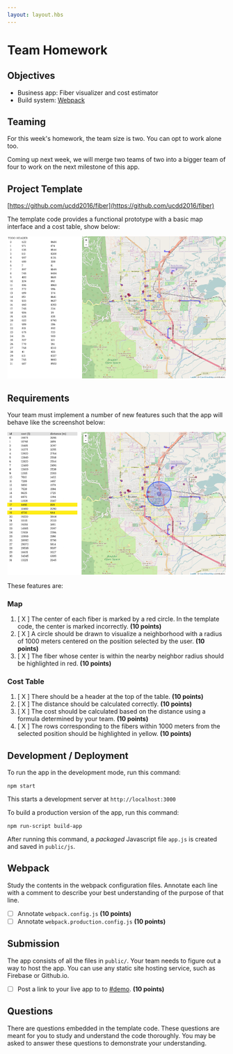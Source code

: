 ```yaml
---
layout: layout.hbs
---
```


# Team Homework

## Objectives

* Business app: Fiber visualizer and cost estimator
* Build system: [Webpack](http://webpack.github.io/docs/)

## Teaming

For this week's homework, the team size is two. You can opt to work alone too.

Coming up next week, we will merge two teams of two into a bigger team of four to
work on the next milestone of this app.

## Project Template

[https://github.com/ucdd2016/fiber](https://github.com/ucdd2016/fiber)

The template code provides a functional prototype with a basic map interface
and a cost table, show below:

![template](template.png)

## Requirements

Your team must implement a number of new features such that the app will behave
like the screenshot below:

![target](target.png)

These features are:

### Map
1. [ X ] The center of each fiber is marked by a red circle. In the template code,
the center is marked incorrectly. __(10 points)__
1. [ X ] A circle should be drawn to visualize a neighborhood with a radius of 1000
meters centered on the position selected by the user. __(10 points)__
1. [ X ] The fiber whose center is within the nearby neighbor radius should be
highlighted in red. __(10 points)__

### Cost Table
1. [ X ] There should be a header at the top of the table. __(10 points)__
1. [ X ] The distance should be calculated correctly. __(10 points)__
1. [ X ] The cost should be calculated based on the distance using a
formula determined by your team. __(10 points)__
1. [ X ] The rows corresponding to the fibers within 1000 meters from the selected
position should be highlighted in yellow. __(10 points)__

## Development / Deployment

To run the app in the development mode, run this command:

    npm start

This starts a development server at `http://localhost:3000`

To build a production version of the app, run this command:

    npm run-script build-app

After running this command, a _packaged_ Javascript file `app.js` is created
and saved in `public/js`.

## Webpack

Study the contents in the webpack configuration files. Annotate each line with
a comment to describe your best understanding of the purpose of that line.

* [ ] Annotate `webpack.config.js`  __(10 points)__
* [ ] Annotate `webpack.production.config.js` __(10 points)__

## Submission

The app consists of all the files in `public/`. Your team needs to figure out a
way to host the app. You can use any static site hosting service, such as
Firebase or Github.io.

* [ ] Post a link to your live app to to [#demo](https://ucdd2016.slack.com/messages/demo/). __(10 points)__

## Questions

There are questions embedded in the template code. These questions are meant
for you to study and understand the code thoroughly. You may be asked to answer
these questions to demonstrate your understanding.
